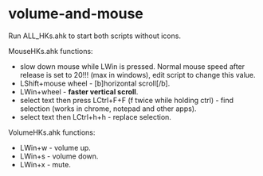 # volume-and-mouse
Run ALL_HKs.ahk to start both scripts without icons.

MouseHKs.ahk functions:
- slow down mouse while LWin is pressed. Normal mouse speed after release is set to 20!!! (max in windows), edit script to change this value.
- LShift+mouse wheel - [b]horizontal scroll[/b].
- LWin+wheel - <b>faster vertical scroll</b>.
- select text then press LCtrl+F+F (f twice while holding ctrl) - find selection (works in chrome, notepad and other apps).
- select text then LCtrl+h+h - replace selection.

VolumeHKs.ahk functions:
- LWin+w - volume up.
- LWin+s - volume down.
- LWin+x - mute.
